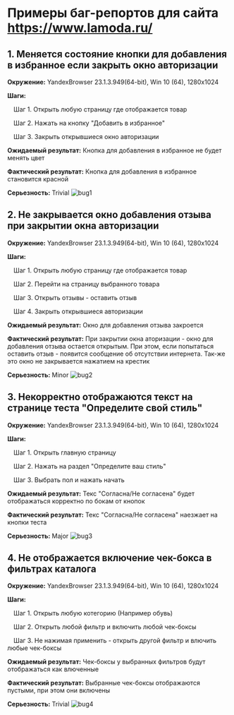 # Примеры баг-репортов для сайта https://www.lamoda.ru/

## 1. Меняется состояние кнопки для добавления в избранное если закрыть окно авторизации

**Окружение:** YandexBrowser 23.1.3.949(64-bit), Win 10 (64), 1280x1024

**Шаги:**

&emsp;Шаг 1. Открыть любую страницу где отображается товар

&emsp;Шаг 2. Нажать на кнопку "Добавить в избранное"

&emsp;Шаг 3. Закрыть открывшиеся окно авторизации

**Ожидаемый результат:** Кнопка для добавления в избранное не будет менять цвет

**Фактический результат:** Кнопка для добавления в избранное становится красной

**Серьезность:** Trivial
![bug1](https://github.com/LittleJes/bug-report/blob/main/assets/1.gif)

## 2. Не закрывается окно добавления отзыва при закрытии окна авторизации

**Окружение:** YandexBrowser 23.1.3.949(64-bit), Win 10 (64), 1280x1024

**Шаги:**

&emsp;Шаг 1. Открыть любую страницу где отображается товар

&emsp;Шаг 2. Перейти на страницу выбранного товара

&emsp;Шаг 3. Открыть отзывы - оставить отзыв

&emsp;Шаг 4. Закрыть открывшиеся авторизации

**Ожидаемый результат:** Окно для добавления отзыва закроется

**Фактический результат:** При закрытии окна аторизации - окно для добавления отзыва остается открытым. При этом, если попытаться оставить отзыв - появится сообщение об отсутствии интернета. Так-же это окно не закрывается нажатием на крестик

**Серьезность:** Minor
![bug2](https://github.com/LittleJes/bug-report/blob/main/assets/2.gif)

## 3. Некорректно отображаются текст на странице теста "Определите свой стиль"

**Окружение:** YandexBrowser 23.1.3.949(64-bit), Win 10 (64), 1280x1024

**Шаги:**

&emsp;Шаг 1. Открыть главную страницу

&emsp;Шаг 2. Нажать на раздел "Определите ваш стиль"

&emsp;Шаг 3. Выбрать пол и нажать начать

**Ожидаемый результат:** Текс "Согласна/Не согласена" будет отображаться корректно по бокам от кнопок 

**Фактический результат:** Текс "Согласна/Не согласена" наезжает на кнопки теста 

**Серьезность:** Major
![bug3](https://github.com/LittleJes/bug-report/blob/main/assets/3.gif)

## 4. Не отображается включение чек-бокса в фильтрах каталога

**Окружение:** YandexBrowser 23.1.3.949(64-bit), Win 10 (64), 1280x1024

**Шаги:**

&emsp;Шаг 1. Открыть любую котегорию (Например обувь)

&emsp;Шаг 2. Открыть любой фильтр и включить любой чек-боксы

&emsp;Шаг 3. Не нажимая применить - открыть другой фильтр и влючить любые чек-боксы

**Ожидаемый результат:** Чек-боксы у выбранных фильтров будут отображаться как влюченные

**Фактический результат:** Выбранные чек-боксы отображаются пустыми, при этом они включены 

**Серьезность:** Trivial
![bug4](https://github.com/LittleJes/bug-report/blob/main/assets/4.gif)
